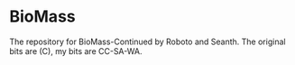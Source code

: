 # BioMass
The repository for BioMass-Continued by Roboto and Seanth. The original bits are (C), my bits are CC-SA-WA.
